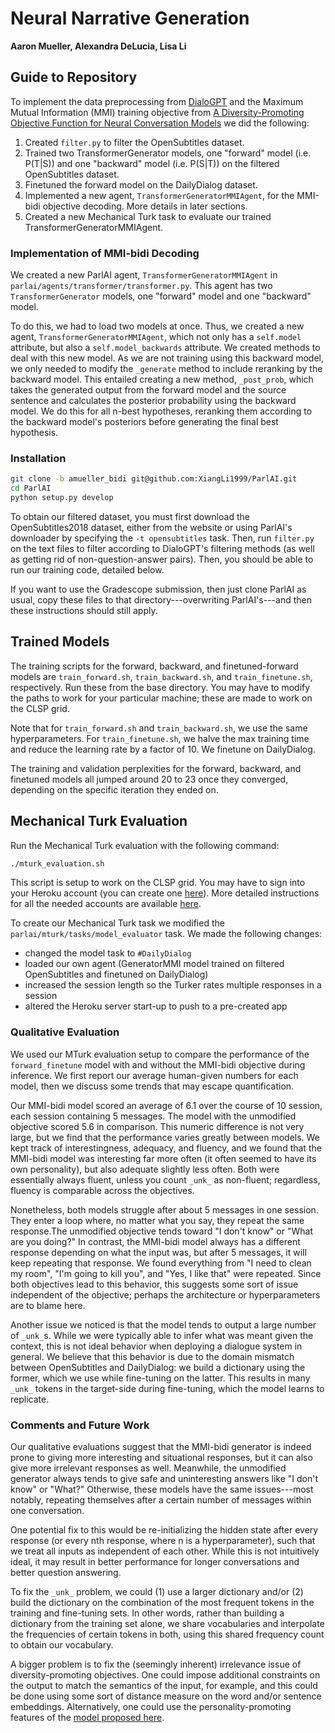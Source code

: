 # Neural Narrative Generation

**Aaron Mueller, Alexandra DeLucia, Lisa Li**  

## Guide to Repository
To implement the data preprocessing from [DialoGPT](https://arxiv.org/pdf/1911.00536.pdf) and the Maximum Mutual Information (MMI) training objective from [A Diversity-Promoting Objective Function for Neural Conversation Models](https://arxiv.org/abs/1510.03055) we did the following:

1. Created `filter.py` to filter the OpenSubtitles dataset.
2. Trained two TransformerGenerator models, one "forward" model (i.e. P(T|S)) and one "backward" model (i.e. P(S|T)) on the filtered OpenSubtitles dataset. 
3. Finetuned the forward model on the DailyDialog dataset.
4. Implemented a new agent, `TransformerGeneratorMMIAgent`, for the MMI-bidi objective decoding. More details in later sections.
5. Created a new Mechanical Turk task to evaluate our trained TransformerGeneratorMMIAgent.

### Implementation of MMI-bidi Decoding  
We created a new ParlAI agent, `TransformerGeneratorMMIAgent` in `parlai/agents/transformer/transformer.py`. This agent has two `TransformerGenerator` models, one "forward" model and one "backward" model. 

To do this, we had to load two models at once. Thus, we created a new agent, `TransformerGeneratorMMIAgent`, which not only has a `self.model` attribute, but also a `self.model_backwards` attribute. We created methods to deal with this new model. As we are not training using this backward model, we only needed to modify the `_generate` method to include reranking by the backward model. This entailed creating a new method, `_post_prob`, which takes the generated output from the forward model and the source sentence and calculates the posterior probability using the backward model. We do this for all n-best hypotheses, reranking them according to the backward model's posteriors before generating the final best hypothesis.

### Installation
```bash
git clone -b amueller_bidi git@github.com:XiangLi1999/ParlAI.git
cd ParlAI
python setup.py develop
```

To obtain our filtered dataset, you must first download the OpenSubtitles2018 dataset, either from the website or using ParlAI's downloader by specifying the `-t opensubtitles` task. Then, run `filter.py` on the text files to filter according to DialoGPT's filtering methods (as well as getting rid of non-question-answer pairs). Then, you should be able to run our training code, detailed below.

If you want to use the Gradescope submission, then just clone ParlAI as usual, copy these files to that directory---overwriting ParlAI's---and then these instructions should still apply.

## Trained Models
The training scripts for the forward, backward, and finetuned-forward models are `train_forward.sh`, `train_backward.sh`, and `train_finetune.sh`, respectively. Run these from the base directory. You may have to modify the paths to work for your particular machine; these are made to work on the CLSP grid.

Note that for `train_forward.sh` and `train_backward.sh`, we use the same hyperparameters. For `train_finetune.sh`, we halve the max training time and reduce the learning rate by a factor of 10. We finetune on DailyDialog. 

The training and validation perplexities for the forward, backward, and finetuned models all jumped around 20 to 23 once they converged, depending on the specific iteration they ended on.

## Mechanical Turk Evaluation  
Run the Mechanical Turk evaluation with the following command:

```bash
./mturk_evaluation.sh
```
This script is setup to work on the CLSP grid. You may have to sign into your Heroku account (you can create one [here](https://heroku.com/)). More detailed instructions for all the needed accounts are available [here](https://parl.ai/docs/tutorial_mturk.html#running-a-task).

To create our Mechanical Turk task we modified the `parlai/mturk/tasks/model_evaluator` task. We made the following changes:
* changed the model task to `#DailyDialog`
* loaded our own agent (GeneratorMMI model trained on filtered OpenSubtitles and finetuned on DailyDialog)
* increased the session length so the Turker rates multiple responses in a session
* altered the Heroku server start-up to push to a pre-created app

### Qualitative Evaluation
We used our MTurk evaluation setup to compare the performance of the `forward_finetune` model with and without the MMI-bidi objective during inference. We first report our average human-given numbers for each model, then we discuss some trends that may escape quantification.

Our MMI-bidi model scored an average of 6.1 over the course of 10 session, each session containing 5 messages. The model with the unmodified objective scored 5.6 in comparison. This numeric difference is not very large, but we find that the performance varies greatly between models. We kept track of interestingness, adequacy, and fluency, and we found that the MMI-bidi model was interesting far more often (it often seemed to have its own personality), but also adequate slightly less often. Both were essentially always fluent, unless you count `_unk_` as non-fluent; regardless, fluency is comparable across the objectives.

Nonetheless, both models struggle after about 5 messages in one session. They enter a loop where, no matter what you say, they repeat the same response.The unmodified objective tends toward "I don't know" or "What are you doing?" In contrast, the MMI-bidi model always has a different response depending on what the input was, but after 5 messages, it will keep repeating that response. We found everything from "I need to clean my room", "I'm going to kill you", and "Yes, I like that" were repeated. Since both objectives lead to this behavior, this suggests some sort of issue independent of the objective; perhaps the architecture or hyperparameters are to blame here.

Another issue we noticed is that the model tends to output a large number of `_unk_`s. While we were typically able to infer what was meant given the context, this is not ideal behavior when deploying a dialogue system in general. We believe that this behavior is due to the domain mismatch between OpenSubtitles and DailyDialog: we build a dictionary using the former, which we use while fine-tuning on the latter. This results in many `_unk_` tokens in the target-side during fine-tuning, which the model learns to replicate.

### Comments and Future Work
Our qualitative evaluations suggest that the MMI-bidi generator is indeed prone to giving more interesting and situational responses, but it can also give more irrelevant responses as well. Meanwhile, the unmodified generator always tends to give safe and uninteresting answers like "I don't know" or "What?" Otherwise, these models have the same issues---most notably, repeating themselves after a certain number of messages within one conversation.

One potential fix to this would be re-initializing the hidden state after every response (or every nth response, where n is a hyperparameter), such that we treat all inputs as independent of each other. While this is not intuitively ideal, it may result in better performance for longer conversations and better question answering.

To fix the `_unk_` problem, we could (1) use a larger dictionary and/or (2) build the dictionary on the combination of the most frequent tokens in the training and fine-tuning sets. In other words, rather than building a dictionary from the training set alone, we share vocabularies and interpolate the frequencies of certain tokens in both, using this shared frequency count to obtain our vocabulary.

A bigger problem is to fix the (seemingly inherent) irrelevance issue of diversity-promoting objectives. One could impose additional constraints on the output to match the semantics of the input, for example, and this could be done using some sort of distance measure on the word and/or sentence embeddings. Alternatively, one could use the personality-promoting features of the [model proposed here](https://www.ijcai.org/Proceedings/2018/0595.pdf). 
